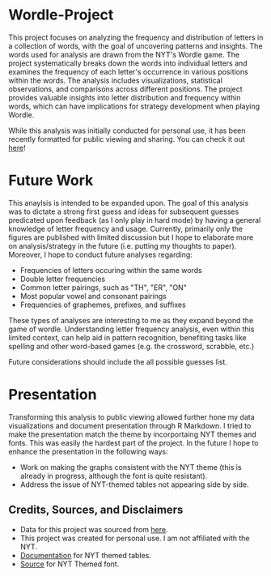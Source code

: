 # Wordle-Project

This project focuses on analyzing the frequency and distribution of letters in a collection of words, with the goal of uncovering patterns and insights. The words used for analysis are drawn from the NYT's Wordle game. The project systematically breaks down the words into individual letters and examines the frequency of each letter's occurrence in various positions within the words. The analysis includes visualizations, statistical observations, and comparisons across different positions. The project provides valuable insights into letter distribution and frequency within words, which can have implications for strategy development when playing Wordle.

While this analysis was initially conducted for personal use, it has been recently formatted for public viewing and sharing. You can check it out [here](file:///Users/louisaswin/Library/Messages/Attachments/ed/13/D11820DA-B3CB-45C5-BE96-144356FBEA64/analysismarkdown.html)!

# Future Work 
This anaylsis is intended to be expanded upon. The goal of this analysis was to dictate a strong first guess and ideas for subsequent guesses predicated upon feedback (as I only play in hard mode) by having a general knowledge of letter frequency and usage. Currently, primarily only the figures are published with limited discussion but I hope to elaborate more on analysis/strategy in the future (i.e. putting my thoughts to paper). Moreover, I hope to conduct future analyses regarding:
- Frequencies of letters occuring within the same words 
- Double letter frequencies
- Common letter pairings, such as "TH", "ER", "ON"
- Most popular vowel and consonant pairings
- Frequencies of graphemes, prefixes, and suffixes 

These types of analyses are interesting to me as they expand beyond the game of wordle. Understanding letter frequency analysis, even within this limited context, can help aid in pattern recognition, benefiting tasks like spelling and other word-based games (e.g. the crossword, scrabble, etc.)

Future considerations should include the all possible guesses list.

# Presentation
Transforming this analysis to public viewing allowed further hone my data visualizations and document presentation through R Markdown. I tried to make the presentation match the theme by incorportaing NYT themes and fonts. This was easily the hardest part of the project. In the future I hope to enhance the presentation in the following ways:
- Work on making the graphs consistent with the NYT theme (this is already in progress, although the font is quite resistant).
- Address the issue of NYT-themed tables not appearing side by side.

## Credits, Sources, and Disclaimers

- Data for this project was sourced from [here](https://gist.github.com/cfreshman/a03ef2cba789d8cf00c08f767e0fad7b).
- This project was created for personal use. I am not affiliated with the NYT.
- [Documentation](https://thomasmock.quarto.pub/gtextras-overview/#/) for NYT themed tables.
- [Source](https://www.cdnfonts.com/franklin-gothic.font) for NYT Themed font.

